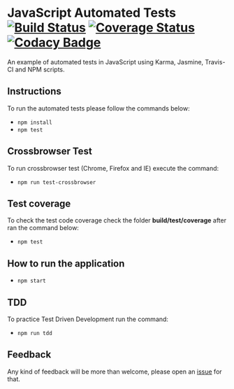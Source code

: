 # JavaScript Automated Tests [![Build Status](https://travis-ci.org/edysegura/js-automated-tests.svg?branch=master)](https://travis-ci.org/edysegura/js-automated-tests) [![Coverage Status](https://coveralls.io/repos/github/edysegura/js-automated-tests/badge.svg?branch=master)](https://coveralls.io/github/edysegura/js-automated-tests?branch=master) [![Codacy Badge](https://api.codacy.com/project/badge/Grade/fc98669dc9e24166a1d84c9f0f7cafb2)](https://www.codacy.com/app/edysegura/js-automated-tests?utm_source=github.com&amp;utm_medium=referral&amp;utm_content=edysegura/js-automated-tests&amp;utm_campaign=Badge_Grade)
An example of automated tests in JavaScript using Karma, Jasmine, Travis-CI and NPM scripts.

## Instructions

To run the automated tests please follow the commands below:

- ```npm install```
- ```npm test```

## Crossbrowser Test

To run crossbrowser test (Chrome, Firefox and IE) execute the command:

- ```npm run test-crossbrowser```

## Test coverage

To check the test code coverage check the folder **build/test/coverage** after ran the command below:

- ```npm test```

## How to run the application

- ```npm start```

## TDD

To practice Test Driven Development run the command:

- ```npm run tdd```

## Feedback

Any kind of feedback will be more than welcome, please open an [issue](https://github.com/edysegura/js-factorial/issues) for that.
